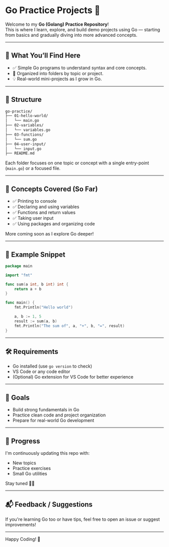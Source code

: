 # Go Practice Projects 🚀

Welcome to my **Go (Golang) Practice Repository**!  
This is where I learn, explore, and build demo projects using Go — starting from basics and gradually diving into more advanced concepts.

---

## 📘 What You’ll Find Here

- ✅ Simple Go programs to understand syntax and core concepts.
- 📂 Organized into folders by topic or project.
- 💡 Real-world mini-projects as I grow in Go.

---

## 📁 Structure

```bash
go-practice/
├── 01-hello-world/
│   └── main.go
├── 02-variables/
│   └── variables.go
├── 03-functions/
│   └── sum.go
├── 04-user-input/
│   └── input.go
├── README.md
```

Each folder focuses on one topic or concept with a single entry-point (`main.go`) or a focused file.

---

## 🧠 Concepts Covered (So Far)

- ✅ Printing to console
- ✅ Declaring and using variables
- ✅ Functions and return values
- ✅ Taking user input
- ✅ Using packages and organizing code

More coming soon as I explore Go deeper!

---

## 🚀 Example Snippet

```go
package main

import "fmt"

func sum(a int, b int) int {
	return a + b
}

func main() {
	fmt.Println("Hello world")

	a, b := 1, 5
	result := sum(a, b)
	fmt.Println("The sum of", a, "+", b, "=", result)
}
```

---

## 🛠 Requirements

- Go installed (use `go version` to check)
- VS Code or any code editor
- (Optional) Go extension for VS Code for better experience

---

## 📌 Goals

- Build strong fundamentals in Go
- Practice clean code and project organization
- Prepare for real-world Go development

---

## 📅 Progress

I'm continuously updating this repo with:
- New topics
- Practice exercises
- Small Go utilities

Stay tuned 👨‍💻

---

## 📬 Feedback / Suggestions

If you're learning Go too or have tips, feel free to open an issue or suggest improvements!

---

Happy Coding! 🚀
```
